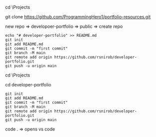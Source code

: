 
cd \Projects

git clone https://github.com/ProgrammingHero1/portfolio-resources.git


new repo => developoer-portfolio => public => create repo

    echo "# developer-portfolio" >> README.md
    git init
    git add README.md
    git commit -m "first commit"
    git branch -M main
    git remote add origin https://github.com/rsnirob/developer-portfolio.git
    git push -u origin main


cd \Projects

cd developer-portfolio

    git init
    git add README.md
    git commit -m "first commit"
    git branch -M main
    git remote add origin https://github.com/rsnirob/developer-portfolio.git
    git push -u origin main

code . => opens vs code
